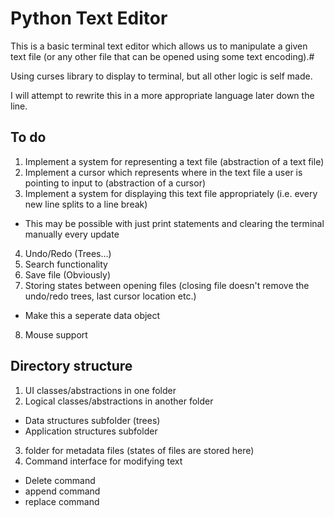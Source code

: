 # Python Text Editor

This is a basic terminal text editor which allows us to manipulate a given text file (or any other file that can be opened using some text encoding).#

Using curses library to display to terminal, but all other logic is self made.

I will attempt to rewrite this in a more appropriate language later down the line.

## To do
1. Implement a system for representing a text file (abstraction of a text file)
2. Implement a cursor which represents where in the text file a user is pointing to input to (abstraction of a cursor)
3. Implement a system for displaying this text file appropriately (i.e. every new line splits to a line break)
 - This may be possible with just print statements and clearing the terminal manually every update
4. Undo/Redo (Trees...)
5. Search functionality
6. Save file (Obviously)
7. Storing states between opening files (closing file doesn't remove the undo/redo trees, last cursor location etc.)
 - Make this a seperate data object
8. Mouse support

## Directory structure
1. UI classes/abstractions in one folder
2. Logical classes/abstractions in another folder
 - Data structures subfolder (trees)
 - Application structures subfolder
3. folder for metadata files (states of files are stored here)
4. Command interface for modifying text
 - Delete command
 - append command
 - replace command
